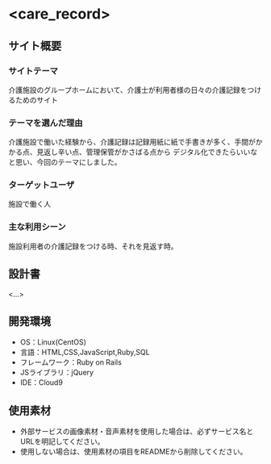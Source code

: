 # <care_record>

## サイト概要
### サイトテーマ
介護施設のグループホームにおいて、介護士が利用者様の日々の介護記録をつけるためのサイト

### テーマを選んだ理由
介護施設で働いた経験から、介護記録は記録用紙に紙で手書きが多く、手間がかかる点、見返し辛い点、管理保管がかさばる点から
デジタル化できたらいいなと思い、今回のテーマにしました。


### ターゲットユーザ
施設で働く人

### 主な利用シーン
施設利用者の介護記録をつける時、それを見返す時。

## 設計書
<...>

## 開発環境
- OS：Linux(CentOS)
- 言語：HTML,CSS,JavaScript,Ruby,SQL
- フレームワーク：Ruby on Rails
- JSライブラリ：jQuery
- IDE：Cloud9

## 使用素材
- 外部サービスの画像素材・音声素材を使用した場合は、必ずサービス名とURLを明記してください。
- 使用しない場合は、使用素材の項目をREADMEから削除してください。